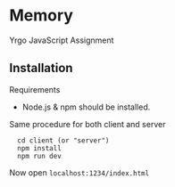 # Memory

Yrgo JavaScript Assignment

## Installation

Requirements

- Node.js & npm should be installed.

Same procedure for both client and server

```
  cd client (or "server")
  npm install
  npm run dev
```

Now open `localhost:1234/index.html`
